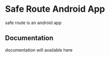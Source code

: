 # Safe Route Android App

safe route is an android app

## Documentation

documentation will available here
